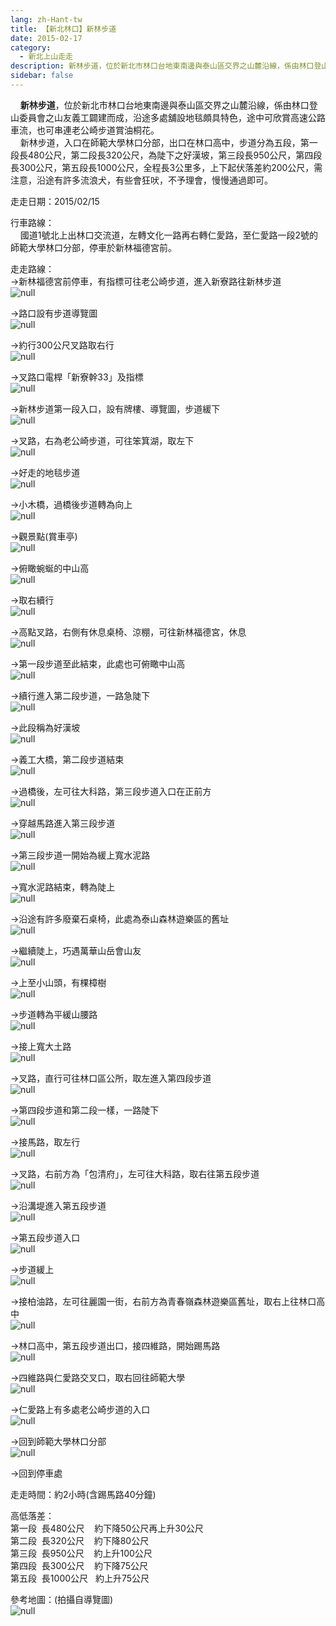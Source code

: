 ```yaml
---
lang: zh-Hant-tw
title: 【新北林口】新林步道
date: 2015-02-17
category: 
  - 新北上山走走
description: 新林步道，位於新北市林口台地東南邊與泰山區交界之山麓沿線，係由林口登山委員會之山友義工闢建而成，沿途多處舖設地毯頗具特色，途中可欣賞高速公路車流，也可串連老公崎步道賞油桐花。 新林步道，入口在師範大學林口分部，出口在林口高中，步道分為五段，第一段長480公尺，第二段長320公尺，為陡下之好漢坡，第三段長950公尺，第四段長300公尺，第五段長1000公尺，全程長3公里多，上下起伏落差約200公尺，需注意，沿途有許多流浪犬，有些會狂吠，不予理會，慢慢通過即可。
sidebar: false
---
```


    **新林步道**，位於新北市林口台地東南邊與泰山區交界之山麓沿線，係由林口登山委員會之山友義工闢建而成，沿途多處舖設地毯頗具特色，途中可欣賞高速公路車流，也可串連老公崎步道賞油桐花。  
    新林步道，入口在師範大學林口分部，出口在林口高中，步道分為五段，第一段長480公尺，第二段長320公尺，為陡下之好漢坡，第三段長950公尺，第四段長300公尺，第五段長1000公尺，全程長3公里多，上下起伏落差約200公尺，需注意，沿途有許多流浪犬，有些會狂吠，不予理會，慢慢通過即可。

走走日期：2015/02/15

行車路線：  
    國道1號北上出林口交流道，左轉文化一路再右轉仁愛路，至仁愛路一段2號的師範大學林口分部，停車於新林福德宮前。

走走路線：  
→新林福德宮前停車，有指標可往老公崎步道，進入新寮路往新林步道  
![null](https://1013399.github.io/image-2/79/1071706615_l.jpg)

→路口設有步道導覽圖  
![null](https://1013399.github.io/image-2/79/1071706429_l.jpg)

→約行300公尺叉路取右行  
![null](https://1013399.github.io/image-2/79/1071703977_l.jpg)

→叉路口電桿「新寮幹33」及指標  
![null](https://1013399.github.io/image-2/79/1071703579_l.jpg)

→新林步道第一段入口，設有牌樓、導覽圖，步道緩下  
![null](https://1013399.github.io/image-2/79/1071705189_l.jpg)

→叉路，右為老公崎步道，可往笨箕湖，取左下  
![null](https://1013399.github.io/image-2/79/1071707319_l.jpg)

→好走的地毯步道  
![null](https://1013399.github.io/image-2/79/1071705535_l.jpg)

→小木橋，過橋後步道轉為向上  
![null](https://1013399.github.io/image-2/79/1071703580_l.jpg)

→觀景點(賞車亭)  
![null](https://1013399.github.io/image-2/79/1071706358_l.jpg)

→俯瞰蜿蜒的中山高  
![null](https://1013399.github.io/image-2/79/1071705191_l.jpg)

→取右續行  
![null](https://1013399.github.io/image-2/79/1071707320_l.jpg)

→高點叉路，右側有休息桌椅、涼棚，可往新林福德宮，休息  
![null](https://1013399.github.io/image-2/79/1071707916_l.jpg)

→第一段步道至此結束，此處也可俯瞰中山高  
![null](https://1013399.github.io/image-2/79/1071703979_l.jpg)

→續行進入第二段步道，一路急陡下  
![null](https://1013399.github.io/image-2/79/1071707730_l.jpg)

→此段稱為好漢坡  
![null](https://1013399.github.io/image-2/79/1071704289_l.jpg)

→義工大橋，第二段步道結束  
![null](https://1013399.github.io/image-2/79/1071704774_l.jpg)

→過橋後，左可往大科路，第三段步道入口在正前方  
![null](https://1013399.github.io/image-2/79/1071707732_l.jpg)

→穿越馬路進入第三段步道  
![null](https://1013399.github.io/image-2/79/1071707733_l.jpg)

→第三段步道一開始為緩上寬水泥路  
![null](https://1013399.github.io/image-2/79/1071704775_l.jpg)

→寬水泥路結束，轉為陡上  
![null](https://1013399.github.io/image-2/79/1071706068_l.jpg)

→沿途有許多廢棄石桌椅，此處為泰山森林遊樂區的舊址  
![null](https://1013399.github.io/image-2/79/1071707734_l.jpg)

→繼續陡上，巧遇萬華山岳會山友  
![null](https://1013399.github.io/image-2/79/1071707735_l.jpg)

→上至小山頭，有棵樟樹  
![null](https://1013399.github.io/image-2/79/1071707917_l.jpg)

→步道轉為平緩山腰路  
![null](https://1013399.github.io/image-2/79/1071705192_l.jpg)

→接上寬大土路  
![null](https://1013399.github.io/image-2/79/1071704183_l.jpg)

→叉路，直行可往林口區公所，取左進入第四段步道  
![null](https://1013399.github.io/image-2/79/1071704292_l.jpg)

→第四段步道和第二段一樣，一路陡下  
![null](https://1013399.github.io/image-2/79/1071705193_l.jpg)

→接馬路，取左行  
![null](https://1013399.github.io/image-2/79/1071706432_l.jpg)

→叉路，右前方為「包清府」，左可往大科路，取右往第五段步道  
![null](https://1013399.github.io/image-2/79/1071703582_l.jpg)

→沿溝堤進入第五段步道  
![null](https://1013399.github.io/image-2/79/1071707138_l.jpg)

→第五段步道入口  
![null](https://1013399.github.io/image-2/79/1071703583_l.jpg)

→步道緩上  
![null](https://1013399.github.io/image-2/79/1071706069_l.jpg)

→接柏油路，左可往麗園一街，右前方為青春嶺森林遊樂區舊址，取右上往林口高中  
![null](https://1013399.github.io/image-2/79/1071707919_l.jpg)

→林口高中，第五段步道出口，接四維路，開始踢馬路  
![null](https://1013399.github.io/image-2/79/1071705196_l.jpg)

→四維路與仁愛路交叉口，取右回往師範大學  
![null](https://1013399.github.io/image-2/79/1071707625_l.jpg)

→仁愛路上有多處老公崎步道的入口  
![null](https://1013399.github.io/image-2/79/1071706073_l.jpg)

→回到師範大學林口分部  
![null](https://1013399.github.io/image-2/79/1071707323_l.jpg)

→回到停車處

走走時間：約2小時(含踢馬路40分鐘)

高低落差：  
第一段  長480公尺    約下降50公尺再上升30公尺  
第二段  長320公尺    約下降80公尺  
第三段  長950公尺    約上升100公尺  
第四段  長300公尺    約下降75公尺  
第五段  長1000公尺   約上升75公尺

參考地圖：(拍攝自導覽圖)  
![null](https://1013399.github.io/image-2/79/1071706620_l.jpg)